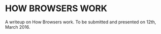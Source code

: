# HOW BROWSERS WORK
A writeup on How Browsers work. To be submitted and presented on 12th, March 2016.
